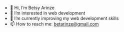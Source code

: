 - 👋 Hi, I’m Betsy Arinze
- 👀 I’m interested in web development
- 🌱 I’m currently improving my web development skills
- 📫 How to reach me: betarinze@gmail.com

<!---
BetsyArinze/BetsyArinze is a ✨ special ✨ repository because its `README.md` (this file) appears on your GitHub profile.
You can click the Preview link to take a look at your changes.
--->
